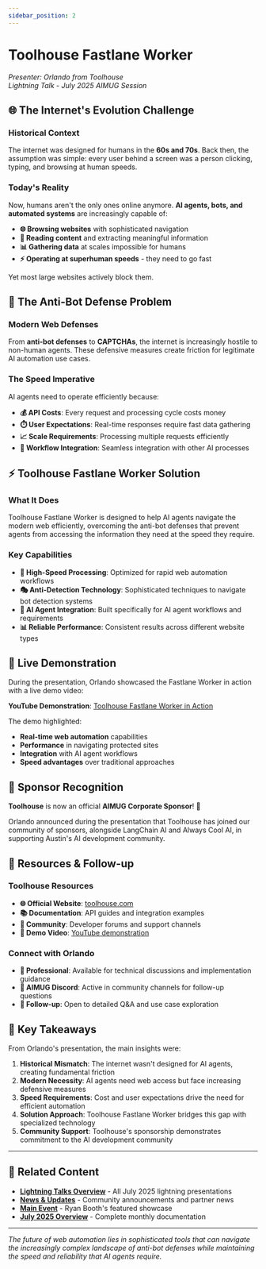 ```yaml
---
sidebar_position: 2
---
```


# Toolhouse Fastlane Worker

*Presenter: Orlando from Toolhouse*  
*Lightning Talk - July 2025 AIMUG Session*

## 🌐 **The Internet's Evolution Challenge**

### **Historical Context**
The internet was designed for humans in the **60s and 70s**. Back then, the assumption was simple: every user behind a screen was a person clicking, typing, and browsing at human speeds.

### **Today's Reality**
Now, humans aren't the only ones online anymore. **AI agents, bots, and automated systems** are increasingly capable of:
- **🌐 Browsing websites** with sophisticated navigation
- **📖 Reading content** and extracting meaningful information  
- **📊 Gathering data** at scales impossible for humans
- **⚡ Operating at superhuman speeds** - they need to go fast

Yet most large websites actively block them.

## 🚫 **The Anti-Bot Defense Problem**

### **Modern Web Defenses**
From **anti-bot defenses** to **CAPTCHAs**, the internet is increasingly hostile to non-human agents. These defensive measures create friction for legitimate AI automation use cases.

### **The Speed Imperative**
AI agents need to operate efficiently because:
- **💰 API Costs**: Every request and processing cycle costs money
- **⏱️ User Expectations**: Real-time responses require fast data gathering
- **📈 Scale Requirements**: Processing multiple requests efficiently
- **🔄 Workflow Integration**: Seamless integration with other AI processes

## ⚡ **Toolhouse Fastlane Worker Solution**

### **What It Does**
Toolhouse Fastlane Worker is designed to help AI agents navigate the modern web efficiently, overcoming the anti-bot defenses that prevent agents from accessing the information they need at the speed they require.

### **Key Capabilities**
- **🚀 High-Speed Processing**: Optimized for rapid web automation workflows
- **🎭 Anti-Detection Technology**: Sophisticated techniques to navigate bot detection systems
- **🔗 AI Agent Integration**: Built specifically for AI agent workflows and requirements
- **📊 Reliable Performance**: Consistent results across different website types

## 🎥 **Live Demonstration**

During the presentation, Orlando showcased the Fastlane Worker in action with a live demo video:

**YouTube Demonstration**: [Toolhouse Fastlane Worker in Action](https://www.youtube.com/watch?v=8WbO_RZ4_fo)

The demo highlighted:
- **Real-time web automation** capabilities
- **Performance** in navigating protected sites
- **Integration** with AI agent workflows
- **Speed advantages** over traditional approaches

## 🎉 **Sponsor Recognition**

**Toolhouse** is now an official **AIMUG Corporate Sponsor**! 🎉

Orlando announced during the presentation that Toolhouse has joined our community of sponsors, alongside LangChain AI and Always Cool AI, in supporting Austin's AI development community.

## 🔗 **Resources & Follow-up**

### **Toolhouse Resources**
- **🌐 Official Website**: [toolhouse.com](https://toolhouse.com)
- **📚 Documentation**: API guides and integration examples
- **👥 Community**: Developer forums and support channels
- **🎥 Demo Video**: [YouTube demonstration](https://www.youtube.com/watch?v=8WbO_RZ4_fo)

### **Connect with Orlando**
- **💼 Professional**: Available for technical discussions and implementation guidance
- **💬 AIMUG Discord**: Active in community channels for follow-up questions
- **🔗 Follow-up**: Open to detailed Q&A and use case exploration

## 🎯 **Key Takeaways**

From Orlando's presentation, the main insights were:
1. **Historical Mismatch**: The internet wasn't designed for AI agents, creating fundamental friction
2. **Modern Necessity**: AI agents need web access but face increasing defensive measures
3. **Speed Requirements**: Cost and user expectations drive the need for efficient automation
4. **Solution Approach**: Toolhouse Fastlane Worker bridges this gap with specialized technology
5. **Community Support**: Toolhouse's sponsorship demonstrates commitment to the AI development community

---

## 🔗 **Related Content**

- **[Lightning Talks Overview](./index.md)** - All July 2025 lightning presentations
- **[News & Updates](../news/)** - Community announcements and partner news
- **[Main Event](../main-event/)** - Ryan Booth's featured showcase
- **[July 2025 Overview](../index.md)** - Complete monthly documentation

---

*The future of web automation lies in sophisticated tools that can navigate the increasingly complex landscape of anti-bot defenses while maintaining the speed and reliability that AI agents require.*
